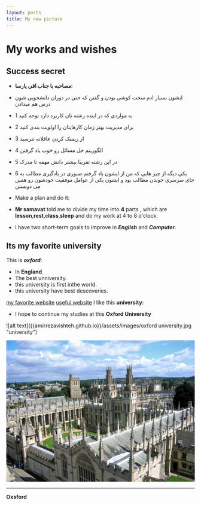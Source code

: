 ```yaml
---
layout: posts
title: My new picture
---
```

#  My works and wishes
## Success secret  
- **مصاحبه با جناب اقی پارسا:**  
- ایشون بسیار ادم سخت کوشی بودن و گفتن که حتی در دوران دانشجویی شون درس هم میدادن 
- 1 به مواردی که در اینده رشته تان کاربرد دارد توجه کنید  
- 2 برای مدیریت بهتر زمان کارهایتان را اولویت بندی کنید
- 3 از ریسک کردن عاقلانه نترسید
- 4 الگوریتم حل مسائل رو خوب یاد گرفتن 
- 5 در این رشته تقریبا بیشتر دانش مهمه تا مدرک
- 6 یکی دیگه از چیز هایی که من از ایشون یاد گرفتم صبوری در یادگیری مطالب به جای سرسری خوندن مطالب بود و ایشون یکی از عوامل موفقیت خودشون رو همین می دونستن

- Make a plan and do it:
- **Mr samavat** told me to divide my time into **4** parts , which are **lesson**,**rest**,**class**,**sleep** and do my work at 4 to 8 o'clock.
- I have two short-term goals to improve in ***English*** and ***Computer***.
## Its my favorite university
This is ***oxford***:
- In **England**
- The best unniversity.
- this university is first inthe world.
- this university have best descoveries.

[my favorite website](http://www.google.com)
[useful website](http://www.github.io)
I like this **university**:
- I hope to continue my studies at this **Oxford University**


![alt text]({{amirrezavishteh.github.io}}/assets/images/oxford university.jpg "university")

![alt text](../assets/images/oxford.jpg "university Picture")

---
**Oxsford**
